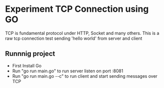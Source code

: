 # Experiment TCP Connection using GO
TCP is fundamental protocol under HTTP, Socket and many others. This is a raw tcp connection test sending 'hello world' from server and client

## Runnnig project
- First Install Go
- Run "go run main.go" to run server listen on port :8081
- Run "go run main.go --c" to run client and start sending messages over TCP
